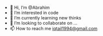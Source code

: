 - 👋 Hi, I’m @Abrahim
- 👀 I’m interested in code
- 🌱 I’m currently learning new thinks
- 💞️ I’m looking to collaborate on ...
- 📫 How to reach me iqtail1994@gmail.com

<!---
Iqtail/Iqtail is a ✨ special ✨ repository because its `README.md` (this file) appears on your GitHub profile.
You can click the Preview link to take a look at your changes.
--->
